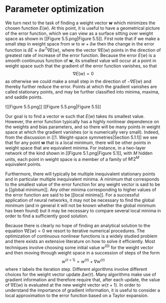 # Parameter optimization
We turn next to the task of finding a weight vector **w** which minimizes the
chosen function $E(w)$. At this point, it is useful to have a geometrical picture of the
error function, which we can view as a surface sitting over weight space as shown in
[[Figure 5.5.png|Figure 5.5]]. First note that if we make a small step in weight space from *w* to $w+\delta w$
then the change in the error function is $\delta E \approx \delta w^T\nabla E(w)$, where the vector $\nabla E(w)$
points in the direction of greatest rate of increase of the error function. Because the
error $E(w)$ is a smooth continuous function of **w**, its smallest value will occur at a point in weight space such that the gradient of the error function vanishes, so that
$$
\nabla E(w) = 0
\tag{5.26}
$$
as otherwise we could make a small step in the direction of $−\nabla E(w)$ and thereby
further reduce the error. Points at which the gradient vanishes are called stationary
points, and may be further classified into minima, maxima, and saddle points.

![[Figure 5.5.png]]
[[Figure 5.5.png|Figure 5.5]]

Our goal is to find a vector w such that $E(w)$ takes its smallest value. However,
the error function typically has a highly nonlinear dependence on the weights
and bias parameters, and so there will be many points in weight space at which the
gradient vanishes (or is numerically very small). Indeed, from the discussion in [[1. Weight-space symmetries|Section 5.1.1]] we see that for any point **w** that is a local minimum, there will be other
points in weight space that are equivalent minima. For instance, in a two-layer network of the kind shown in [[Figure 5.1.png|Figure 5.1]], with *M* hidden units, each point in weight space is a member of a family of $M!2^M$ equivalent points.

Furthermore, there will typically be multiple inequivalent stationary points and
in particular multiple inequivalent minima. A minimum that corresponds to the
smallest value of the error function for any weight vector is said to be a [[global minimum]]. Any other minima corresponding to higher values of the error function
are said to be [[local minima]]. For a successful application of neural networks, it may
not be necessary to find the global minimum (and in general it will not be known
whether the global minimum has been found) but it may be necessary to compare
several local minima in order to find a sufficiently good solution.

Because there is clearly no hope of finding an analytical solution to the equation
$\nabla E(w) = 0$ we resort to iterative numerical procedures. The optimization of
continuous nonlinear functions is a widely studied problem and there exists an extensive literature on how to solve it efficiently. Most techniques involve choosing
some initial value $w^{(0)}$ for the weight vector and then moving through weight space
in a succession of steps of the form
$$
w^{(\tau+1)} = w^{(\tau)} + \nabla w^{(\tau)}
\tag{5.27}
$$
where $\tau$ labels the iteration step. Different algorithms involve different choices for
the weight vector update $\Delta w(\tau)$. Many algorithms make use of gradient information and therefore require that, after each update, the value of $\nabla E(w)$ is evaluated at the new weight vector $w(\tau +1)$. In order to understand the importance of gradient information, it is useful to consider a local approximation to the error function based on a Taylor expansion.